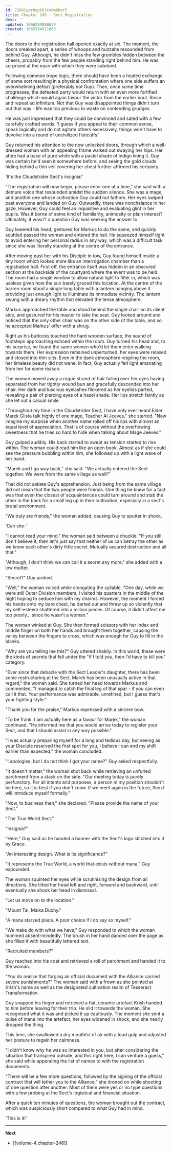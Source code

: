 ```yaml
---
id: 21081yqr8yp6k3cxbm8hor5
title: Chapter 245 - Sect Registration
desc: ''
updated: 1666289088639
created: 1665334911663
---
```


The doors to the registration hall opened exactly at six. The moment, the doors creaked apart, a series of whoops and huzzahs resounded from behind Guy. Although, he didn't miss the few grumbles hidden between the cheers, probably from the few people standing right behind him. He was surprised at the ease with which they were subdued.

Following common trope logic, there should have been a heated exchange of some sort resulting in a physical confrontation where one side suffers an overwhelming defeat (preferably not Guy). Then, once some time progresses, the defeated party would return with an even more fortified challenge which would again favour the victor from the earlier bout. Rinse and repeat ad infinitum. Not that Guy was disappointed things didn't turn out that way - life was too precious to waste on contending grudges.

He was just impressed that they could be convinced and sated with a few carefully crafted words. 'I guess if you appeal to their common sense, speak logically and do not agitate others excessively, things won't have to devolve into a round of uncivilized fisticuffs.'

Guy returned his attention to the now unlocked doors, through which a well-dressed woman with an appealing frame walked out swaying her hips. Her attire had a base of pure white with a pastel shade of indigo lining it. Guy was certain he'd seen it somewhere before, and seeing the gold clouds hiding behind a thin veil covering her chest further affirmed his certainty.

'It's the Cloudstrider Sect's insignia!'

"The registration will now begin, please enter one at a time," she said with a demure voice that resounded amidst the sudden silence. She was a mage, and another one whose cultivation Guy could not fathom. Her eyes swiped past everyone and landed on Guy. Outwardly, there was nonchalance in her gaze. However, Guy could feel an inquisitive and evaluating glint in her pupils. Was it borne of some kind of familiarity, animosity or plain interest? Ultimately, it wasn't a question Guy was seeking the answer to.

Guy lowered his head, gestured for Markus to do the same, and quickly scuttled passed the woman and entered the hall. He squeezed himself tight to avoid entering her personal radius in any way, which was a difficult task since she was literally standing at the centre of the entrance.

After moving past her with his Disciple in tow, Guy found himself inside a tiny room which looked more like an interrogation chamber than a registration hall. First off, the entrance itself was hidden in an obscured section at the backside of the courtyard where the event was to be held. The room had a single window to allow natural light to filter in, which was useless given how the sun barely graced this location. At the centre of the barren room stood a single long table with a lantern hanging above it providing just enough light to illuminate its immediate vicinity. The lantern swung with a dreary rhythm that elevated the tense atmosphere.

Markus approached the table and stood behind the single chair on its client side, and gestured for his master to take the seat. Guy looked around and noticed that the only other chair was on the other side of the table, and so he accepted Markus' offer with a shrug.

Right as his buttocks touched the hard wooden surface, the sound of footsteps approaching echoed within the room. Guy turned his head and, to his surprise, he found the same women who'd let them enter walking towards them. Her expression remained unperturbed, her eyes were relaxed and closed into thin slits. Even in the dank atmosphere reigning the room, her timeless beauty did not wane. In fact, Guy actually felt light emanating from her for some reason.

The woman moved away a rogue strand of hair falling over her eyes having separated from her tightly wound bun and gracefully descended into her chair. Her dark and luscious eyelashes flickered as her eyelids parted, revealing a pair of piercing eyes of a hazel shade. Her lips stretch faintly as she let out a casual smile.

"Throughout my time in the Cloudstrider Sect, I have only ever heard Elder Marek Glista talk highly of one mage, Teacher Al Jeeves," she started. "Now imagine my surprise when another name rolled off his lips with almost an equal level of appreciation. That is of course without the overflowing sweetness that he tries so hard to hide when talking about Mage Jeeves."

Guy gulped audibly. His back started to sweat as tension started to rise within. The woman could read him like an open book. Almost as if she could see the pressure bubbling within him, she followed up with a light wave of her hand.

"Marek and I go way back," she said. "We actually entered the Sect together. We were from the same village as well!"

That did not satiate Guy's apprehension. Just being from the same village did not mean that the two people were friends. One thing he knew for a fact was that even the closest of acquaintances could turn around and stab the other in the back for a small leg up in their cultivation, especially in a sect's brutal environment.

"We truly are friends," the woman added, causing Guy to sputter in shock.

'Can she-'

"I cannot read your mind," the woman said between a chuckle. "If you still don't believe it, then let's just say that neither of us can betray the other as we know each other's dirty little secret. Mutually assured destruction and all that."

"Although, I don't think we can call it a secret any more," she added with a low mutter.

"Secret?" Guy probed.

"Well," the woman voiced while elongating the syllable. "One day, while we were still Outer Division members, I visited his quarters in the middle of the night hoping to seduce him with my charms. However, the moment I forced his hands onto my bare chest, he darted out and threw up so violently that my self-esteem shattered into a million pieces. Of course, it didn't affect me too poorly... since he wasn't a woman."

The woman winked at Guy. She then formed scissors with her index and middle finger on both her hands and brought them together, causing the valley between the fingers to cross, which was enough for Guy to fill in the blanks.

"Why are you telling me this?" Guy uttered shakily. In this world, these were the kinds of secrets that fell under the "if I told you, then I'd have to kill you" category.

"Ever since that debacle with the Sect Leader's daughter, there has been some restructuring at the Sect. Marek has been unusually active in that regard," the woman said. She turned her head towards Markus and commented, "I managed to catch the final leg of that spar - if you can even call it that. Your performance was admirable, unrefined, but I guess that's your fighting style."

"Thank you for the praise," Markus expressed with a sincere bow.

"To be frank, I am actually here as a favour for Marek," the woman continued. "He informed me that you would arrive today to register your Sect, and that I should assist in any way possible."

"I was actually preparing myself for a long and tedious day, but seeing as your Disciple reserved the first spot for you, I believe I can end my shift earlier than expected," the woman concluded.

"I apologise, but I do not think I got your name?" Guy asked respectfully.

"It doesn't matter," the woman shot back while retrieving an unfurled parchment from a stack on the side. "Our meeting today is purely perfunctory. For all intents and purposes, a person in my position shouldn't be here, so it is best if you don't know. If we meet again in the future, then I will introduce myself formally."

"Now, to business then," she declared. "Please provide the name of your Sect."

"The True World Sect."

"Insignia?"

"Here," Guy said as he handed a banner with the Sect's logo stitched into it by Grace.

"An interesting design. What is its significance?"

"It represents the True World, a world that exists without mana," Guy expounded.

The woman squinted her eyes while scrutinising the design from all directions. She tilted her head left and right, forward and backward, until eventually she shook her head in dismissal.

"Let us move on to the location."

"Mount Tai, Maika Duchy."

"A mana starved place. A poor choice if I do say so myself."

"We make do with what we have," Guy responded to which the woman hummed absent-mindedly. The brush in her hand danced over the page as she filled it with beautifully lettered text.

"Recruited members?"

Guy reached into his coat and retrieved a roll of parchment and handed it to the woman.

"You do realise that forging an official document with the Alliance carried severe punishments?" The woman said with a frown as she pointed at Krish's name as well as the designated cultivation realm of Tesseract Transformation.

Guy snapped his finger and retrieved a flat, ceramic artefact Krish handed to him before leaving for their trip. He slid it towards the woman. She recognised what it was and picked it up cautiously. The moment she sent a pulse of mana into the artefact, her eyes widened in shock, and she nearly dropped the thing.

This time, she swallowed a dry mouthful of air with a loud gulp and adjusted her posture to regain her calmness.

"I didn't know why he was so interested in you, but after considering the situation that transpired outside, and this right here, I can venture a guess," she said while appending the list of names to with the registration documents.

"There will be a few more questions, followed by the signing of the official contract that will tether you to the Alliance," she droned on while shooting of one question after another. Most of them were yes or no type questions with a few probing at the Sect's logistical and financial situation.

After a quick ten minutes of questions, the woman brought out the contract, which was suspiciously short compared to what Guy had in mind.

'This is it!'

____

**Next**
* [[volume-4.chapter-246]]